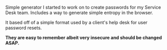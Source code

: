 Simple generator I started to work on to create passwords for my Service Desk team. Includes a way to generate simple entropy in the browser.

It based off of a simple format used by a client's help desk for user password resets. 

**They are easy to remember albeit very insecure and should be changed ASAP.**